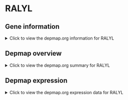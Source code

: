 <h1>RALYL</h1>

<h2>Gene information</h2>
<details>
  <summary>Click to view the depmap.org information for RALYL</summary>
  <iframe src="https://depmap.org/portal/gene/RALYL?tab=about" style="border:none;width:100%;height:800px"></iframe>
</details>

<h2>Depmap overview</h2>
<details>
  <summary>Click to view the depmap.org summary for RALYL</summary>
  <iframe src="https://depmap.org/portal/gene/RALYL?tab=overview" style="border:none;width:100%;height:800px"></iframe>
</details>

<h2>Depmap expression</h2>
<details>
  <summary>Click to view the depmap.org expression data for RALYL</summary>
  <iframe src="https://depmap.org/portal/gene/RALYL?tab=characterization" style="border:none;width:100%;height:800px"></iframe>
</details>


<!--
<h2>Reactome Pathway diagram</h2>
PNAME
-->


